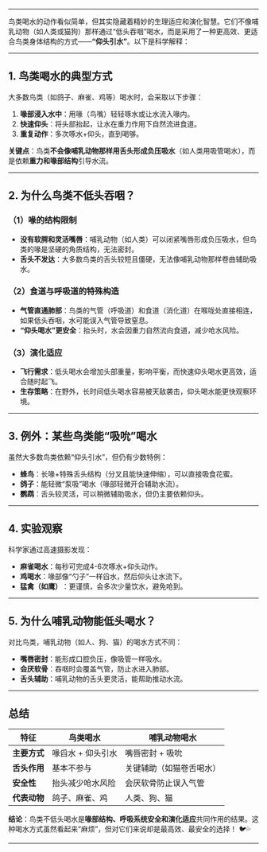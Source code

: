 
---

鸟类喝水的动作看似简单，但其实隐藏着精妙的生理适应和演化智慧。它们不像哺乳动物（如人类或猫狗）那样通过“低头吞咽”喝水，而是采用了一种更高效、更适合鸟类身体结构的方式——**​“仰头引水”​**。以下是科学解释：

---

## ​**1. 鸟类喝水的典型方式**​

大多数鸟类（如鸽子、麻雀、鸡等）喝水时，会采取以下步骤：

1. ​**喙部浸入水中**​：用喙（鸟嘴）轻轻啄水或让水流入喙内。
2. ​**快速仰头**​：将头部抬起，让水在重力作用下自然流进食道。
3. ​**重复动作**​：多次啄水+仰头，直到喝够。

​**关键点**​：鸟类**不会像哺乳动物那样用舌头形成负压吸水**​（如人类用吸管喝水），而是依赖**重力和喙部结构**引导水流。

---

## ​**2. 为什么鸟类不低头吞咽？​**​

### ​**​（1）喙的结构限制**​

- ​**没有软腭和灵活嘴唇**​：哺乳动物（如人类）可以闭紧嘴唇形成负压吸水，但鸟类的喙是坚硬的角质结构，无法密封。
- ​**舌头不发达**​：大多数鸟类的舌头较短且僵硬，无法像哺乳动物那样卷曲辅助吸水。

### ​**​（2）食道与呼吸道的特殊构造**​

- ​**气管直通肺部**​：鸟类的气管（呼吸道）和食道（消化道）在喉咙处直接相连，如果低头吞咽，水可能误入气管导致窒息。
- ​**​“仰头喝水”更安全**​：抬头时，水会因重力自然流向食道，减少呛水风险。

### ​**​（3）演化适应**​

- ​**飞行需求**​：低头喝水会增加头部重量，影响平衡，而快速仰头喝水更高效，适合随时起飞。
- ​**生存策略**​：在野外，长时间低头喝水容易被天敌袭击，仰头喝水能更快观察环境。

---

## ​**3. 例外：某些鸟类能“吸吮”喝水**​

虽然大多数鸟类依赖“仰头引水”，但仍有少数特例：

- ​**蜂鸟**​：长喙+特殊舌头结构（分叉且能快速伸缩），可以直接吸食花蜜。
- ​**鸽子**​：能轻微“泵吸”喝水（喙部轻微开合辅助水流）。
- ​**鹦鹉**​：舌头较灵活，可以稍微辅助吸水，但仍主要依赖仰头。

---

## ​**4. 实验观察**​

科学家通过高速摄影发现：

- ​**麻雀喝水**​：每秒可完成4-6次啄水+仰头动作。
- ​**鸡喝水**​：喙部像“勺子”一样舀水，然后仰头让水流下。
- ​**猛禽（如鹰）​**​：更谨慎，会多次少量饮水，避免呛到。

---

## ​**5. 为什么哺乳动物能低头喝水？​**​

对比鸟类，哺乳动物（如人、狗、猫）的喝水方式不同：

- ​**嘴唇密封**​：能形成口腔负压，像吸管一样吸水。
- ​**会厌软骨**​：吞咽时会覆盖气管，防止水进入肺部。
- ​**舌头辅助**​：哺乳动物的舌头更灵活，能帮助推动水流。

---

## ​**总结**​

|​**特征**​|​**鸟类喝水**​|​**哺乳动物喝水**​|
|---|---|---|
|​**主要方式**​|喙舀水 + 仰头引水|嘴唇密封 + 吸吮|
|​**舌头作用**​|基本不参与|关键辅助（如猫卷舌喝水）|
|​**安全性**​|抬头减少呛水风险|会厌软骨防止误入气管|
|​**代表动物**​|鸽子、麻雀、鸡|人类、狗、猫|

​**结论**​：鸟类不低头喝水是**喙部结构、呼吸系统安全和演化适应**共同作用的结果。这种喝水方式虽然看起来“麻烦”，但对它们来说却是最高效、最安全的选择！ 🐦💦

---

